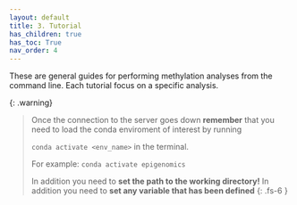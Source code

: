 ```yaml
---
layout: default
title: 3. Tutorial
has_children: true
has_toc: True
nav_order: 4
---
```


These are general guides for performing methylation analyses from the command line. Each tutorial focus on a specific analysis. 
<!--
The tutorials are designed to be completed in order, but feel free to jump to the one that interests you the most. 
-->

{: .warning}
> Once the connection to the server goes down
> **remember** that you need to load the conda enviroment of interest by running
>
> `conda activate <env_name>` in the terminal.
> 
>For example:
> `conda activate epigenomics`
>
> In addition you need to **set the path to the working directory!**
> In addition you need to **set any variable that has been defined**
{: .fs-6 }
